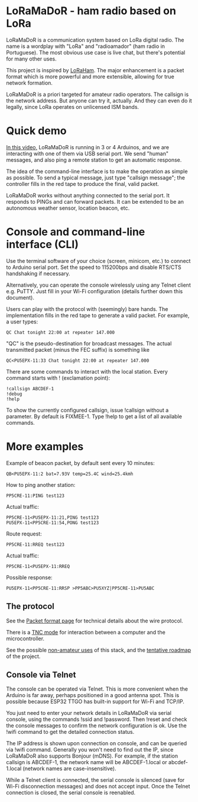 # LoRaMaDoR - ham radio based on LoRa 

LoRaMaDoR is a communication system based on 
LoRa digital radio. The
name is a wordplay with "LoRa" and "radioamador" (ham radio in Portuguese).
The most obvious use case is live chat, but there's potential for many other uses.

This project is inspired by [LoRaHam](https://github.com/travisgoodspeed/loraham).
The major enhancement is a packet format
which is more powerful and more extensible, allowing for true network formation.

LoRaMaDoR is a priori targeted for amateur
radio operators. The callsign is the network address. But anyone can try it,
actually. And they can even do it legally, since LoRa operates on unlicensed
ISM bands.

# Quick demo

[In this video,](https://www.youtube.com/embed/nXooq_4EkzU)
LoRaMaDoR is running in 3 or 4 Arduinos, and we are interacting with
one of them via USB serial port. We send "human" messages,
and also ping a remote station to get an automatic response.

<p>
The idea of the command-line interface is to make the operation as simple
as possible. To send a typical message, just type "callsign message"; the
controller fills in the red tape to produce the final, valid packet.

<p>
LoRaMaDoR works without anything connected to the serial port. It responds
to PINGs and can forward packets. It can be extended to be an autonomous
weather sensor, location beacon, etc.

# Console and command-line interface (CLI)

Use the terminal software of your choice (screen, minicom, etc.)
to connect to Arduino serial port. Set the speed to 115200bps
and disable RTS/CTS handshaking if necessary.

Alternatively, you can operate the console wirelessly using any
Telnet client e.g. PuTTY. Just fill in your Wi-Fi configuration
(details further down this document).

Users can play with the protocol with (seemingly) bare hands.
The implementation fills in the red tape to generate a valid packet.
For example, a user types:

```
QC Chat tonight 22:00 at repeater 147.000
```

"QC" is the pseudo-destination for broadcast messages. The
actual transmitted packet (minus the FEC suffix) is something like

```
QC<PU5EPX-11:33 Chat tonight 22:00 at repeater 147.000
```

There are some commands to interact with the local station.
Every command starts with ! (exclamation point):

```
!callsign ABCDEF-1
!debug
!help
```

To show the currently configured callsign, issue !callsign without a parameter.
By default is FIXMEE-1. Type !help to get a list of all available commands.

# More examples

Example of beacon packet, by default sent every 10 minutes:

```
QB<PU5EPX-11:2 bat=7.93V temp=25.4C wind=25.4kmh
```

How to ping another station:

```
PP5CRE-11:PING test123
```

Actual traffic:
```
PP5CRE-11<PU5EPX-11:21,PING test123
PU5EPX-11<PP5CRE-11:54,PONG test123
```

Route request:

```
PP5CRE-11:RREQ test123
```

Actual traffic:
```
PP5CRE-11<PU5EPX-11:RREQ
```

Possible response:
```
PU5EPX-11<PP5CRE-11:RRSP >PP5ABC>PU5XYZ|PP5CRE-11>PU5ABC
```

## The protocol

See the [Packet format page](PacketFormat.md) for technical details about the
wire protocol.

There is a [TNC mode](TNC.md) for interaction between a computer and 
the microcontroller.

See the possible [non-amateur uses](NonAmateur.md) of this stack, and the
[tentative roadmap](Roadmap.md) of the project.

## Console via Telnet

The console can be operated via Telnet. This is more convenient when
the Arduino is far away, perhaps positioned in a good antenna spot. This
is possible because ESP32 TTGO has built-in support for Wi-Fi and TCP/IP.

You just need to enter your network details in LoRaMaDoR via serial console,
using the commands !ssid and !password. Then !reset and check the console
messages to confirm the network configuration is ok. Use the !wifi command
to get the detailed connection status.

The IP address is shown upon connection on console, and can be queried via
!wifi command. Generally you won't need to find out the IP, since
LoRaMaDoR also supports Bonjour (mDNS). For example, if the station callsign is
ABCDEF-1, the network name will be ABCDEF-1.local or abcdef-1.local
(network names are case-insensitive).

While a Telnet client is connected, the serial console is silenced (save
for Wi-Fi disconnection messages) and does not accept input. Once the Telnet
connection is closed, the serial console is reenabled.
